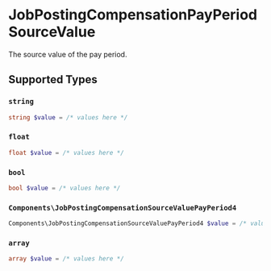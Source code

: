 # JobPostingCompensationPayPeriodSourceValue

The source value of the pay period.


## Supported Types

### `string`

```php
string $value = /* values here */
```

### `float`

```php
float $value = /* values here */
```

### `bool`

```php
bool $value = /* values here */
```

### `Components\JobPostingCompensationSourceValuePayPeriod4`

```php
Components\JobPostingCompensationSourceValuePayPeriod4 $value = /* values here */
```

### `array`

```php
array $value = /* values here */
```

